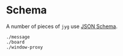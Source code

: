 # Schema

A number of pieces of `jyg` use [JSON Schema][json-schema].

[json-schema]: https://json-schema.org

```{toctree}
./message
./board
./window-proxy
```
